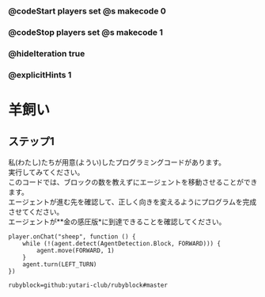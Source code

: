 ### @codeStart players set @s makecode 0
### @codeStop players set @s makecode 1

### @hideIteration true 
### @explicitHints 1


# 羊飼い
## ステップ1
私(わたし)たちが用意(ようい)したプログラミングコードがあります。</br>
実行してみてください。</br>
このコードでは、ブロックの数を教えずにエージェントを移動させることができます。</br>
エージェントが進む先を確認して、正しく向きを変えるようにプログラムを完成させてください。</br>
エージェントが**金の感圧版*に到達できることを確認してください。 </br>


```template
player.onChat("sheep", function () {
    while (!(agent.detect(AgentDetection.Block, FORWARD))) {
        agent.move(FORWARD, 1)
    }
    agent.turn(LEFT_TURN)
})

``` 

```package
rubyblock=github:yutari-club/rubyblock#master
```